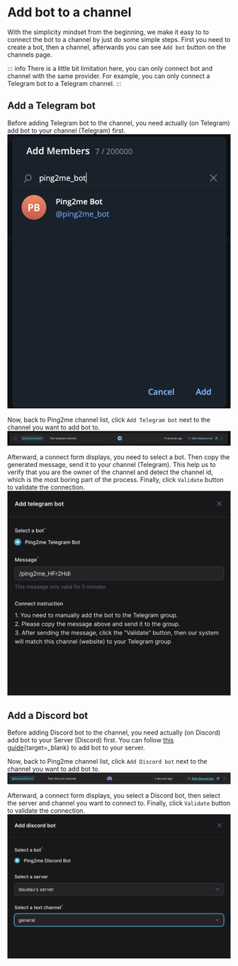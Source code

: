 # Add bot to a channel

With the simplicity mindset from the beginning, we make it easy to to connect the bot to a channel by just do some simple steps. First you need to create a bot, then a channel, afterwards you can see `Add bot` button on the channels page.

::: info
There is a little bit limitation here, you can only connect bot and channel with the same provider. For example, you can only connect a Telegram bot to a Telegram channel.
:::

## Add a Telegram bot
Before adding Telegram bot to the channel, you need actually (on Telegram) add bot to your channel (Telegram) first.
![](2023-12-05-00-46-49.png)

Now, back to Ping2me channel list, click `Add Telegram bot` next to the channel you want to add bot to.
![](2023-12-05-00-41-51.png)

Afterward, a connect form displays, you need to select a bot. Then copy the generated message, send it to your channel (Telegram). This help us to verify that you are the owner of the channel and detect the channel id, which is the most boring part of the process.
Finally, click `Validate` button to validate the connection.
![](2023-12-05-00-45-11.png)

## Add a Discord bot
Before adding Discord bot to the channel, you need actually (on Discord) add bot to your Server (Discord) first. You can follow [this guide](https://discordjs.guide/preparations/adding-your-bot-to-servers.html#bot-invite-links){target=_blank} to add bot to your server.

Now, back to Ping2me channel list, click `Add Discord bot` next to the channel you want to add bot to.
![](2023-12-05-00-52-38.png)

Afterward, a connect form displays, you select a Discord bot, then select the server and channel you want to connect to. Finally, click `Validate` button to validate the connection.
![](2023-12-05-00-54-53.png)